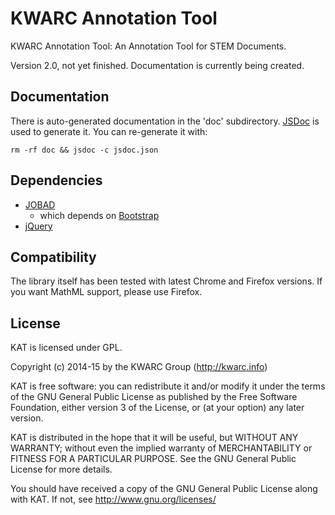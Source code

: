 # KWARC Annotation Tool

KWARC Annotation Tool: An Annotation Tool for STEM Documents.

Version 2.0, not yet finished. Documentation is currently being created.

## Documentation

There is auto-generated documentation in the 'doc' subdirectory. [JSDoc](https://github.com/jsdoc3/jsdoc) is used to generate it. You can re-generate it with:
```
rm -rf doc && jsdoc -c jsdoc.json
```

## Dependencies
* [JOBAD](https://github.com/KWARC/jobad)
  * which depends on [Bootstrap](https://github.com/twbs/bootstrap)
* [jQuery](https://github.com/jquery/jquery)

## Compatibility

The library itself has been tested with latest Chrome and Firefox versions. If you want MathML support, please use Firefox.

## License

KAT is licensed under GPL.

Copyright (c) 2014-15 by the KWARC Group (http://kwarc.info)

KAT is free software: you can redistribute it and/or modify
it under the terms of the GNU General Public License as published by
the Free Software Foundation, either version 3 of the License, or
(at your option) any later version.

KAT is distributed in the hope that it will be useful,
but WITHOUT ANY WARRANTY; without even the implied warranty of
MERCHANTABILITY or FITNESS FOR A PARTICULAR PURPOSE.  See the
GNU General Public License for more details.

You should have received a copy of the GNU General Public License
along with KAT.  If not, see <http://www.gnu.org/licenses/>
